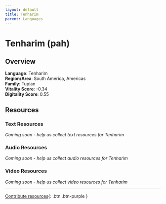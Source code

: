```yaml
---
layout: default
title: Tenharim
parent: Languages
---
```


# Tenharim (pah)

## Overview

**Language**: Tenharim  
**Region/Area**: South America, Americas  
**Family**: Tupian  
**Vitality Score**: -0.34  
**Digitality Score**: 0.55  

## Resources

### Text Resources
*Coming soon - help us collect text resources for Tenharim*

### Audio Resources
*Coming soon - help us collect audio resources for Tenharim*

### Video Resources
*Coming soon - help us collect video resources for Tenharim*

---

[Contribute resources](https://fairtrain.github.io/){: .btn .btn-purple }
